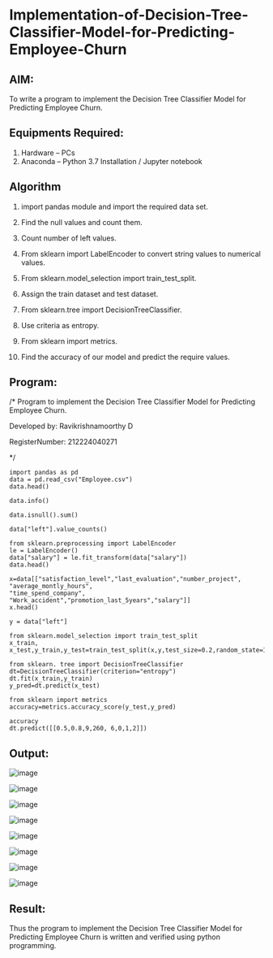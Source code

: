 # Implementation-of-Decision-Tree-Classifier-Model-for-Predicting-Employee-Churn

## AIM:
To write a program to implement the Decision Tree Classifier Model for Predicting Employee Churn.

## Equipments Required:
1. Hardware – PCs
2. Anaconda – Python 3.7 Installation / Jupyter notebook

## Algorithm

1. import pandas module and import the required data set.

2. Find the null values and count them.

3. Count number of left values.

4. From sklearn import LabelEncoder to convert string values to numerical values.

5. From sklearn.model_selection import train_test_split.

6. Assign the train dataset and test dataset.

7. From sklearn.tree import DecisionTreeClassifier.

8. Use criteria as entropy.

9. From sklearn import metrics.

10. Find the accuracy of our model and predict the require values. 

## Program:

/*
Program to implement the Decision Tree Classifier Model for Predicting Employee Churn.

Developed by: Ravikrishnamoorthy D

RegisterNumber: 212224040271

*/

```
import pandas as pd
data = pd.read_csv("Employee.csv")
data.head()

data.info()

data.isnull().sum()

data["left"].value_counts()

from sklearn.preprocessing import LabelEncoder
le = LabelEncoder()
data["salary"] = le.fit_transform(data["salary"])
data.head()

x=data[["satisfaction_level","last_evaluation","number_project", "average_montly_hours",
"time_spend_company", "Work_accident","promotion_last_5years","salary"]]
x.head()

y = data["left"]

from sklearn.model_selection import train_test_split
x_train, x_test,y_train,y_test=train_test_split(x,y,test_size=0.2,random_state=100)

from sklearn. tree import DecisionTreeClassifier
dt=DecisionTreeClassifier(criterion="entropy")
dt.fit(x_train,y_train)
y_pred=dt.predict(x_test)

from sklearn import metrics
accuracy=metrics.accuracy_score(y_test,y_pred)

accuracy
dt.predict([[0.5,0.8,9,260, 6,0,1,2]])

```

## Output:

![image](https://github.com/user-attachments/assets/54d4a5ca-9f31-4b6b-bdba-4ba44e2d2603)

![image](https://github.com/user-attachments/assets/6b80abf3-ede6-457f-84c6-f04bcf8e1143)

![image](https://github.com/user-attachments/assets/f857b009-9531-449a-a5bb-7ccdf22e664f)

![image](https://github.com/user-attachments/assets/9bb5d70a-2951-4af5-a1f9-890e3a89cf1f)

![image](https://github.com/user-attachments/assets/e182fa72-3f9e-409d-9967-5c7b59e11b02)

![image](https://github.com/user-attachments/assets/aabdd293-335f-44ee-a497-9856b21e2f11)

![image](https://github.com/user-attachments/assets/c8fea09b-015b-4a97-bc66-d66048a03241)

![image](https://github.com/user-attachments/assets/73672786-2f52-4965-b38e-c6975a825970)








## Result:
Thus the program to implement the  Decision Tree Classifier Model for Predicting Employee Churn is written and verified using python programming.
